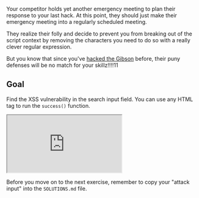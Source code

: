 Your competitor holds yet another emergency meeting to plan their response to your last hack. At this point, they should just make their emergency meeting into a regularly scheduled meeting.

They realize their folly and decide to prevent you from breaking out of the script context by removing the characters you need to do so with a really clever regular expression.

But you know that since you've [hacked the Gibson](https://www.youtube.com/watch?v=vYNnPx8fZBs) before, their puny defenses will be no match for your skillz!!!!11

## Goal

Find the XSS vulnerability in the search input field. You can use any HTML tag to run the `success()` function.

<iframe src='http://localhost:4150'></iframe>

Before you move on to the next exercise, remember to copy your "attack input" into the `SOLUTIONS.md` file.
